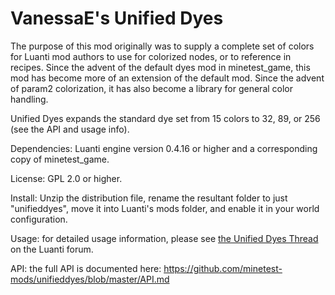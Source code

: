 VanessaE's Unified Dyes
=======================

The purpose of this mod originally was to supply a complete set of colors for Luanti mod authors to use for colorized nodes, or to reference in recipes. Since the advent of the default dyes mod in minetest_game, this mod has become more of an extension of the default mod.  Since the advent of param2 colorization, it has also become a library for general color handling.

Unified Dyes expands the standard dye set from 15 colors to 32, 89, or 256 (see the API and usage info).

Dependencies: Luanti engine version 0.4.16 or higher and a corresponding copy of minetest_game.

License: GPL 2.0 or higher.

Install: Unzip the distribution file, rename the resultant folder to just "unifieddyes", move it into Luanti's mods folder, and enable it in your world configuration.

Usage: for detailed usage information, please see [the Unified Dyes Thread](https://forum.minetest.net/viewtopic.php?f=11&t=2178&p=28399) on the Luanti forum.

API: the full API is documented here: https://github.com/minetest-mods/unifieddyes/blob/master/API.md
